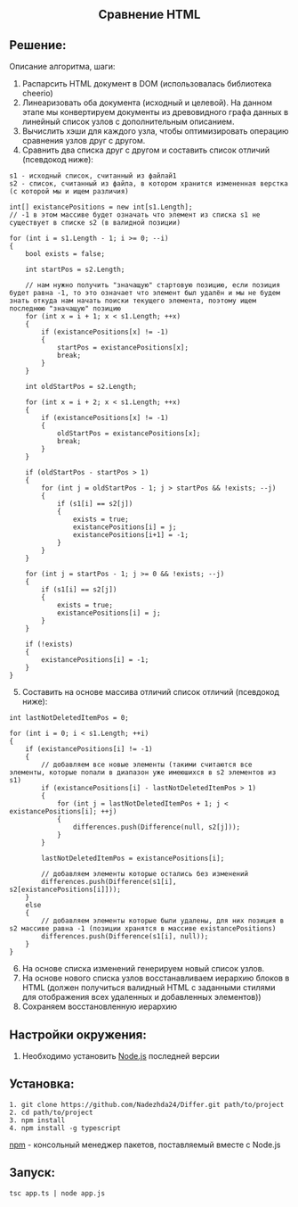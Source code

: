 <p align="center">
<h2 align="center">Сравнение HTML</h2>
</p>

Решение:
------------
Описание алгоритма, шаги:
1. Распарсить HTML документ в DOM (использовалась библиотека cheerio)
2. Линеаризовать оба документа (исходный и целевой). На данном этапе мы конвертируем документы из древовидного графа данных в линейный список узлов с дополнительным описанием.
3. Вычислить хэши для каждого узла, чтобы оптимизировать операцию сравнения узлов друг с другом.
4. Сравнить два списка друг с другом и составить список отличий (псевдокод ниже):
~~~
s1 - исходный список, считанный из файлай1
s2 - список, считанный из файла, в котором хранится измененная верстка (с которой мы и ищем различия)

int[] existancePositions = new int[s1.Length];
// -1 в этом массиве будет означать что элемент из списка s1 не существует в списке s2 (в валидной позиции) 

for (int i = s1.Length - 1; i >= 0; --i)
{
    bool exists = false;

    int startPos = s2.Length;

    // нам нужно получить "значащую" стартовую позицию, если позиция будет равна -1, то это означает что элемент был удалён и мы не будем знать откуда нам начать поиски текущего элемента, поэтому ищем последнюю "значащую" позицию
    for (int x = i + 1; x < s1.Length; ++x)
    {
        if (existancePositions[x] != -1)
        {
            startPos = existancePositions[x];
            break;
        }
    }

    int oldStartPos = s2.Length;

    for (int x = i + 2; x < s1.Length; ++x)
    {
        if (existancePositions[x] != -1)
        {
            oldStartPos = existancePositions[x];
            break;
        }
    }

    if (oldStartPos - startPos > 1)
    {
        for (int j = oldStartPos - 1; j > startPos && !exists; --j)
        {
            if (s1[i] == s2[j])
            {
                exists = true;
                existancePositions[i] = j;
                existancePositions[i+1] = -1;
            }
        }
    }

    for (int j = startPos - 1; j >= 0 && !exists; --j)
    {
        if (s1[i] == s2[j])
        {
            exists = true;
            existancePositions[i] = j;
        }
    }

    if (!exists)
    {
        existancePositions[i] = -1;
    }
}
~~~

5. Составить на основе массива отличий список отличий (псевдокод ниже):
~~~
int lastNotDeletedItemPos = 0;

for (int i = 0; i < s1.Length; ++i)
{
    if (existancePositions[i] != -1)
    {
        // добавляем все новые элементы (такими считаются все элементы, которые попали в диапазон уже имеюшихся в s2 элементов из s1)
        if (existancePositions[i] - lastNotDeletedItemPos > 1)
        {
            for (int j = lastNotDeletedItemPos + 1; j < existancePositions[i]; ++j)
            {
                differences.push(Difference(null, s2[j]));
            }
        }

        lastNotDeletedItemPos = existancePositions[i];

        // добавляем элементы которые остались без изменений
        differences.push(Difference(s1[i], s2[existancePositions[i]]));
    } 
    else
    {
        // добавляем элементы которые были удалены, для них позиция в s2 массиве равна -1 (позиции хранятся в массиве existancePositions)
        differences.push(Difference(s1[i], null));
    }
}
~~~

6. На основе списка изменений генерируем новый список узлов.
7. На основе нового списка узлов восстанавливаем иерархию блоков в HTML (должен получиться валидный HTML с заданными стилями для отображения всех удаленных и добавленных элементов))
8. Сохраняем восстановленную иерархию

Настройки окружения:
------------
1. Необходимо установить [Node.js](https://nodejs.dev/en/) последней версии


Установка:
------------
~~~
1. git clone https://github.com/Nadezhda24/Differ.git path/to/project
2. cd path/to/project
3. npm install
4. npm install -g typescript
~~~

[npm](https://www.npmjs.com/) - консольный менеджер пакетов, поставляемый вместе с Node.js


Запуск:
------------
~~~
tsc app.ts | node app.js
~~~
